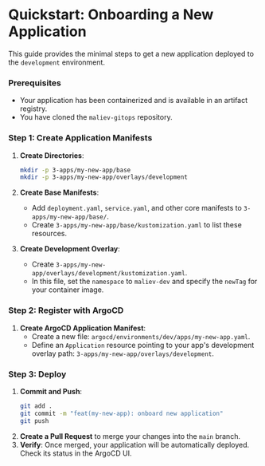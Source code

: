 # Quickstart: Onboarding a New Application

This guide provides the minimal steps to get a new application deployed to the `development` environment.

### Prerequisites

-   Your application has been containerized and is available in an artifact registry.
-   You have cloned the `maliev-gitops` repository.

### Step 1: Create Application Manifests

1.  **Create Directories**:
    ```bash
    mkdir -p 3-apps/my-new-app/base
    mkdir -p 3-apps/my-new-app/overlays/development
    ```

2.  **Create Base Manifests**:
    -   Add `deployment.yaml`, `service.yaml`, and other core manifests to `3-apps/my-new-app/base/`.
    -   Create `3-apps/my-new-app/base/kustomization.yaml` to list these resources.

3.  **Create Development Overlay**:
    -   Create `3-apps/my-new-app/overlays/development/kustomization.yaml`.
    -   In this file, set the `namespace` to `maliev-dev` and specify the `newTag` for your container image.

### Step 2: Register with ArgoCD

1.  **Create ArgoCD Application Manifest**:
    -   Create a new file: `argocd/environments/dev/apps/my-new-app.yaml`.
    -   Define an `Application` resource pointing to your app's development overlay path: `3-apps/my-new-app/overlays/development`.

### Step 3: Deploy

1.  **Commit and Push**:
    ```bash
    git add .
    git commit -m "feat(my-new-app): onboard new application"
    git push
    ```
2.  **Create a Pull Request** to merge your changes into the `main` branch.
3.  **Verify**: Once merged, your application will be automatically deployed. Check its status in the ArgoCD UI.
